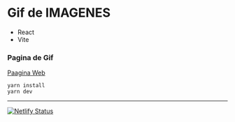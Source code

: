# Gif de IMAGENES 

- React 
- Vite

### Pagina de Gif
[Paagina Web](
https://gif-expert-elid.netlify.app/
)
```
yarn install
yarn dev
```

****
  [![Netlify Status](https://api.netlify.com/api/v1/badges/7b7a43ed-246b-493b-ace1-ef96e8c54735/deploy-status)](https://app.netlify.com/sites/gif-expert-elid/deploys)